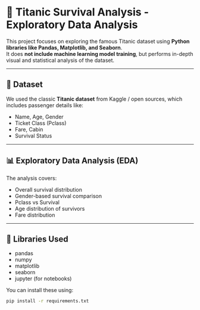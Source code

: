 # 🚢 Titanic Survival Analysis - Exploratory Data Analysis

This project focuses on exploring the famous Titanic dataset using **Python libraries like Pandas, Matplotlib, and Seaborn**.  
It does **not include machine learning model training**, but performs in-depth visual and statistical analysis of the dataset.

---

## 📂 Dataset

We used the classic **Titanic dataset** from Kaggle / open sources, which includes passenger details like:
- Name, Age, Gender
- Ticket Class (Pclass)
- Fare, Cabin
- Survival Status

---

## 📊 Exploratory Data Analysis (EDA)

The analysis covers:
- Overall survival distribution
- Gender-based survival comparison
- Pclass vs Survival
- Age distribution of survivors
- Fare distribution
---

## 🧰 Libraries Used

- pandas  
- numpy  
- matplotlib  
- seaborn  
- jupyter (for notebooks)

You can install these using:

```bash
pip install -r requirements.txt
